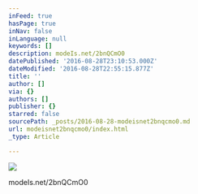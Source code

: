 ```yaml
---
inFeed: true
hasPage: true
inNav: false
inLanguage: null
keywords: []
description: modeIs.net/2bnQCmO0
datePublished: '2016-08-28T23:10:53.000Z'
dateModified: '2016-08-28T22:55:15.877Z'
title: ''
author: []
via: {}
authors: []
publisher: {}
starred: false
sourcePath: _posts/2016-08-28-modeisnet2bnqcmo0.md
url: modeisnet2bnqcmo0/index.html
_type: Article

---
```

![](https://the-grid-user-content.s3-us-west-2.amazonaws.com/1157392b-a98b-47d3-b90c-694c8659e427.jpg)

modeIs.net/2bnQCmO0